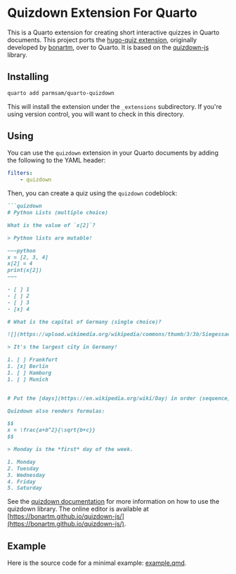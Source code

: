 # Quizdown Extension For Quarto

This is a Quarto extension for creating short interactive quizzes in Quarto documents. This project ports the [hugo-quiz extension](https://github.com/bonartm/hugo-quiz/), originally developed by [bonartm](https://github.com/bonartm), over to Quarto. It is based on the [quizdown-js](https://github.com/bonartm/quizdown-js) library.

## Installing


```bash
quarto add parmsam/quarto-quizdown
```

This will install the extension under the `_extensions` subdirectory.
If you're using version control, you will want to check in this directory.

## Using

You can use the `quizdown` extension in your Quarto documents by adding the following to the YAML header:

```yaml
filters: 
    - quizdown
```

Then, you can create a quiz using the `quizdown` codeblock:

```markdown
```quizdown
# Python Lists (multiple choice)

What is the value of `x[2]`?

> Python lists are mutable!

~~~python
x = [2, 3, 4]
x[2] = 4
print(x[2])
~~~

- [ ] 1
- [ ] 2
- [ ] 3
- [x] 4

# What is the capital of Germany (single choice)? 

![](https://upload.wikimedia.org/wikipedia/commons/thumb/3/3b/Siegessaeule_Aussicht_10-13_img4_Tiergarten.jpg/405px-Siegessaeule_Aussicht_10-13_img4_Tiergarten.jpg)

> It's the largest city in Germany!         

1. [ ] Frankfurt
1. [x] Berlin
1. [ ] Hamburg
1. [ ] Munich


# Put the [days](https://en.wikipedia.org/wiki/Day) in order (sequence)!

Quizdown also renders formulas:

$$
x = \frac{a+b^2}{\sqrt{b+c}}
$$

> Monday is the *first* day of the week.

1. Monday
2. Tuesday
3. Wednesday
4. Friday
5. Saturday
```

See the [quizdown documentation](https://github.com/bonartm/quizdown-js) for more information on how to use the quizdown library. The online editor is available at [https://bonartm.github.io/quizdown-js/](https://bonartm.github.io/quizdown-js/).

## Example

Here is the source code for a minimal example: [example.qmd](example.qmd).

